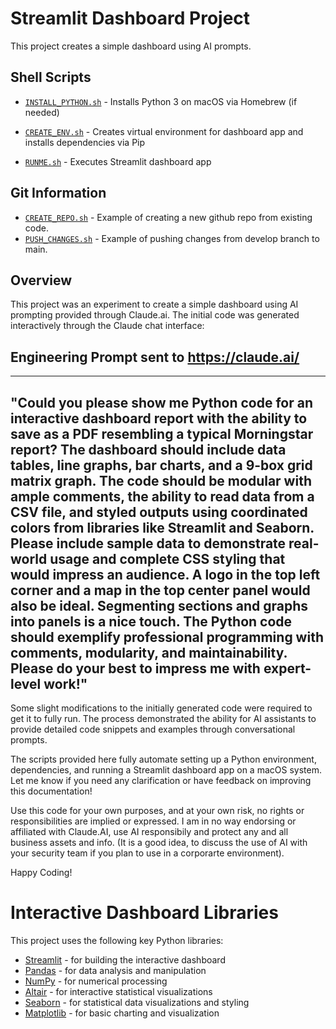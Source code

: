 # Streamlit Dashboard Project

This project creates a simple dashboard using AI prompts.

## Shell Scripts

- [`INSTALL_PYTHON.sh`](https://github.com/TFaucheux/dashboard/blob/main/INSTALL_PYTHON.sh) - Installs Python 3 on macOS via Homebrew (if needed)

- [`CREATE_ENV.sh`](https://github.com/TFaucheux/dashboard/blob/main/CREATE_ENV.sh) - Creates virtual environment for dashboard app and installs dependencies via Pip

- [`RUNME.sh`](https://github.com/TFaucheux/dashboard/blob/main/RUNME.sh) - Executes Streamlit dashboard app 

## Git Information

- [`CREATE_REPO.sh`](https://github.com/TFaucheux/dashboard/blob/main/CREATE_REPO.sh) - Example of creating a new github repo from existing code.
- [`PUSH_CHANGES.sh`](https://github.com/TFaucheux/dashboard/blob/main/PUSH_CHANGES.sh) - Example of pushing changes from develop branch to main.

## Overview

This project was an experiment to create a simple dashboard using AI prompting provided through Claude.ai. The initial code was generated interactively through the Claude chat interface:

## Engineering Prompt sent to https://claude.ai/
---
"Could you please show me Python code for an interactive dashboard report with the ability to save as a PDF resembling a typical Morningstar report? The dashboard should include data tables, line graphs, bar charts, and a 9-box grid matrix graph.
The code should be modular with ample comments, the ability to read data from a CSV file, and styled outputs using coordinated colors from libraries like Streamlit and Seaborn.
Please include sample data to demonstrate real-world usage and complete CSS styling that would impress an audience. A logo in the top left corner and a map in the top center panel would also be ideal. Segmenting sections and graphs into panels is a nice touch.
The Python code should exemplify professional programming with comments, modularity, and maintainability. Please do your best to impress me with expert-level work!"
---

Some slight modifications to the initially generated code were required to get it to fully run. The process demonstrated the ability for AI assistants to provide detailed code snippets and examples through conversational prompts.

The scripts provided here fully automate setting up a Python environment, dependencies, and running a Streamlit dashboard app on a macOS system.
Let me know if you need any clarification or have feedback on improving this documentation!

Use this code for your own purposes, and at your own risk, no rights or responsibilities are implied or expressed.
I am in no way endorsing or affiliated with Claude.AI, use AI responsibily and protect any and all business assets and info.
(It is a good idea, to discuss the use of AI with your security team if you plan to use in a corporarte environment).

Happy Coding!

# Interactive Dashboard Libraries

This project uses the following key Python libraries:

- [Streamlit](https://streamlit.io/) - for building the interactive dashboard
- [Pandas](https://pandas.pydata.org/) - for data analysis and manipulation
- [NumPy](https://numpy.org/) - for numerical processing
- [Altair](https://altair-viz.github.io/) - for interactive statistical visualizations
- [Seaborn](https://seaborn.pydata.org/) - for statistical data visualizations and styling
- [Matplotlib](https://matplotlib.org/) - for basic charting and visualization

